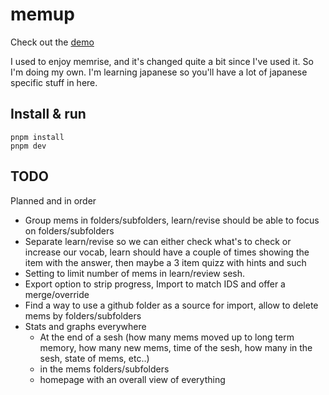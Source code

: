 # memup

Check out the [demo](https://pitilezard.github.io/memup/)

I used to enjoy memrise, and it's changed quite a bit since I've used it. So I'm doing my own. I'm learning japanese so you'll have a lot of japanese specific stuff in here.

## Install & run

```
pnpm install
pnpm dev
```

## TODO

Planned and in order

-   Group mems in folders/subfolders, learn/revise should be able to focus on folders/subfolders
-   Separate learn/revise so we can either check what's to check or increase our vocab, learn should have a couple of times showing the item with the answer, then maybe a 3 item quizz with hints and such
-   Setting to limit number of mems in learn/review sesh.
-   Export option to strip progress, Import to match IDS and offer a merge/override
-   Find a way to use a github folder as a source for import, allow to delete mems by folders/subfolders
-   Stats and graphs everywhere
    -   At the end of a sesh (how many mems moved up to long term memory, how many new mems, time of the sesh, how many in the sesh, state of mems, etc..)
    -   in the mems folders/subfolders
    -   homepage with an overall view of everything
